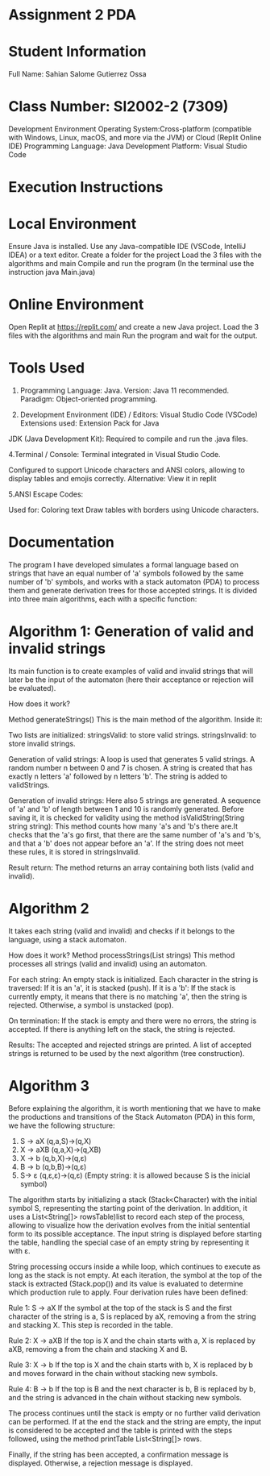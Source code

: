 # Assignment 2 PDA

# Student Information
Full Name: Sahian Salome Gutierrez Ossa

# Class Number: SI2002-2 (7309)
Development Environment
Operating System:Cross-platform (compatible with Windows, Linux, macOS, and more via the JVM) or Cloud (Replit Online IDE)
Programming Language: Java
Development Platform: Visual Studio Code

# Execution Instructions

# Local Environment
Ensure Java is installed.
Use any Java-compatible IDE (VSCode, IntelliJ IDEA) or a text editor.
Create a folder for the project
Load the 3 files with the algorithms and main
Compile and run the program (In the terminal use the instruction java Main.java) 

# Online Environment
Open Replit at https://replit.com/ and create a new Java project.
Load the 3 files with the algorithms and main
Run the program and wait for the output.

# Tools Used
1. Programming Language:
Java. Version: Java 11 recommended.
Paradigm: Object-oriented programming.

2. Development Environment (IDE) / Editors:
Visual Studio Code (VSCode)
Extensions used: Extension Pack for Java

JDK (Java Development Kit):
Required to compile and run the .java files.

4.Terminal / Console:
Terminal integrated in Visual Studio Code.

Configured to support Unicode characters and ANSI colors, allowing to display tables and emojis correctly.
Alternative: View it in replit

5.ANSI Escape Codes:

Used for: Coloring text 
Draw tables with borders using Unicode characters.


# Documentation

The program I have developed simulates a formal language based on strings that have an equal number of 'a' symbols followed by the same number of 'b' symbols, and works with a stack automaton (PDA) to process them and generate derivation trees for those accepted strings. It is divided into three main algorithms, each with a specific function:

# Algorithm 1: Generation of valid and invalid strings
Its main function is to create examples of valid and invalid strings that will later be the input of the automaton (here their acceptance or rejection will be evaluated).

How does it work?

Method generateStrings()
This is the main method of the algorithm. Inside it:

Two lists are initialized:
stringsValid: to store valid strings.
stringsInvalid: to store invalid strings.

Generation of valid strings:
A loop is used that generates 5 valid strings.
A random number n between 0 and 7 is chosen.
A string is created that has exactly n letters 'a' followed by n letters 'b'.
The string is added to validStrings.

Generation of invalid strings:
Here also 5 strings are generated.
A sequence of 'a' and 'b' of length between 1 and 10 is randomly generated.
Before saving it, it is checked for validity using the method isValidString(String string string):
This method counts how many 'a's and 'b's there are.It checks that the 'a's go first, that there are the same number of 'a's and 'b's, and that a 'b' does not appear before an 'a'.
If the string does not meet these rules, it is stored in stringsInvalid.

Result return:
The method returns an array containing both lists (valid and invalid).

# Algorithm 2
It takes each string (valid and invalid) and checks if it belongs to the language, using a stack automaton.

How does it work?
Method processStrings(List<String> strings)
This method processes all strings (valid and invalid) using an automaton.

For each string:
An empty stack is initialized.
Each character in the string is traversed:
If it is an 'a', it is stacked (push).
If it is a 'b':
If the stack is currently empty, it means that there is no matching 'a', then the string is rejected.
Otherwise, a symbol is unstacked (pop).

On termination:
If the stack is empty and there were no errors, the string is accepted.
If there is anything left on the stack, the string is rejected.

Results:
The accepted and rejected strings are printed.
A list of accepted strings is returned to be used by the next algorithm (tree construction).

# Algorithm 3
Before explaining the algorithm, it is worth mentioning that we have to make the productions and transitions of the Stack Automaton (PDA) in this form, we have the following structure:
1. S → aX   (q,a,S)→(q,X)
2. X → aXB  (q,a,X)→(q,XB)   
3. X → b    (q,b,X)→(q,ε)
4. B → b    (q,b,B)→(q,ε)
5. S-> ε    (q,ε,ε)→(q,ε)    (Empty string: it is allowed because S is the inicial symbol)

The algorithm starts by initializing a stack (Stack<Character) with the initial symbol S, representing the starting point of the derivation. In addition, it uses a List<String[]> rowsTable)list to record each step of the process, allowing to visualize how the derivation evolves from the initial sentential form to its possible acceptance. The input string is displayed before starting the table, handling the special case of an empty string by representing it with ε.

String processing occurs inside a while loop, which continues to execute as long as the stack is not empty. At each iteration, the symbol at the top of the stack is extracted (Stack.pop()) and its value is evaluated to determine which production rule to apply. Four derivation rules have been defined:

Rule 1: S → aX
If the symbol at the top of the stack is S and the first character of the string is a, S is replaced by aX, removing a from the string and stacking X. This step is recorded in the table.

Rule 2: X → aXB
If the top is X and the chain starts with a, X is replaced by aXB, removing a from the chain and stacking X and B.

Rule 3: X → b
If the top is X and the chain starts with b, X is replaced by b and moves forward in the chain without stacking new symbols.

Rule 4: B → b
If the top is B and the next character is b, B is replaced by b, and the string is advanced in the chain without stacking new symbols.

The process continues until the stack is empty or no further valid derivation can be performed. If at the end the stack and the string are empty, the input is considered to be accepted and the table is printed with the steps followed, using the method printTable List<String[]> rows.

Finally, if the string has been accepted, a confirmation message is displayed. Otherwise, a rejection message is displayed.
